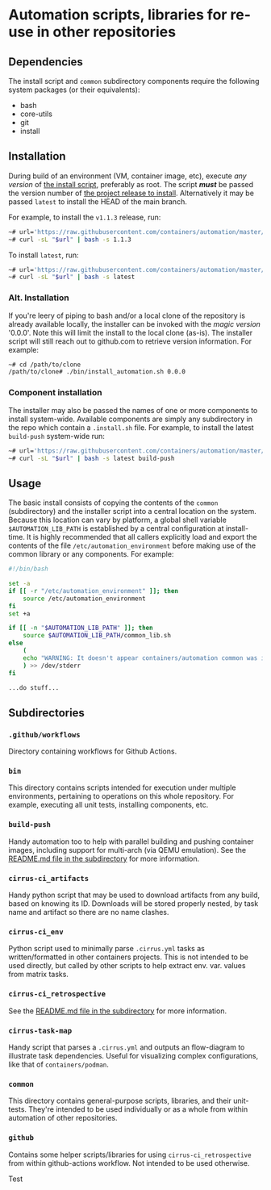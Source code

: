 # Automation scripts, libraries for re-use in other repositories


## Dependencies

The install script and `common` subdirectory components require the following
system packages (or their equivalents):

* bash
* core-utils
* git
* install


## Installation

During build of an environment (VM, container image, etc), execute *any version*
of [the install
script](https://github.com/containers/automation/releases/download/latest/install_automation.sh),
preferably as root.  The script ***must*** be passed the version number of [the project
release to install](https://github.com/containers/automation/releases).  Alternatively
it may be passed `latest` to install the HEAD of the main branch.

For example, to install the `v1.1.3` release, run:
```bash
~# url='https://raw.githubusercontent.com/containers/automation/master/bin/install_automation.sh'
~# curl -sL "$url" | bash -s 1.1.3
```

To install `latest`, run:
```bash
~# url='https://raw.githubusercontent.com/containers/automation/master/bin/install_automation.sh'
~# curl -sL "$url" | bash -s latest
```

### Alt. Installation

If you're leery of piping to bash and/or a local clone of the repository is already
available locally, the installer can be invoked with the *magic version* '0.0.0'.
Note this will limit the install to the local clone (as-is). The installer script
will still reach out to github.com to retrieve version information.  For example:

```bash
~# cd /path/to/clone
/path/to/clone# ./bin/install_automation.sh 0.0.0
```

### Component installation

The installer may also be passed the names of one or more components to
install system-wide.  Available components are simply any subdirectory in the repo
which contain a `.install.sh` file.  For example, to install the latest `build-push` system-wide run:

```bash
~# url='https://raw.githubusercontent.com/containers/automation/master/bin/install_automation.sh'
~# curl -sL "$url" | bash -s latest build-push
```

## Usage

The basic install consists of copying the contents of the `common` (subdirectory) and
the installer script into a central location on the system.  Because this location
can vary by platform, a global shell variable `$AUTOMATION_LIB_PATH` is established
by a central configuration at install-time.  It is highly recommended that all
callers explicitly load and export the contents of the file
`/etc/automation_environment` before making use of the common library or any
components.  For example:

```bash
#!/bin/bash

set -a
if [[ -r "/etc/automation_environment" ]]; then
    source /etc/automation_environment
fi
set +a

if [[ -n "$AUTOMATION_LIB_PATH" ]]; then
    source $AUTOMATION_LIB_PATH/common_lib.sh
else
    (
    echo "WARNING: It doesn't appear containers/automation common was installed."
    ) >> /dev/stderr
fi

...do stuff...
```


## Subdirectories

### `.github/workflows`

Directory containing workflows for Github Actions.

### `bin`

This directory contains scripts intended for execution under multiple environments,
pertaining to operations on this whole repository.  For example, executing all
unit tests, installing components, etc.

### `build-push`

Handy automation too to help with parallel building and pushing container images,
including support for multi-arch (via QEMU emulation).  See the
[README.md file in the subdirectory](build-push/README.md) for more information.

### `cirrus-ci_artifacts`

Handy python script that may be used to download artifacts from any build,
based on knowing its ID.  Downloads will be stored properly nested, by task
name and artifact so there are no name clashes.

### `cirrus-ci_env`

Python script used to minimally parse `.cirrus.yml` tasks as written/formatted
in other containers projects.  This is not intended to be used directly, but
called by other scripts to help extract env. var. values from matrix tasks.

### `cirrus-ci_retrospective`

See the [README.md file in the subdirectory](cirrus-ci_retrospective/README.md) for more information.

### `cirrus-task-map`

Handy script that parses a `.cirrus.yml` and outputs an flow-diagram to illustrate
task dependencies.  Useful for visualizing complex configurations, like that of
`containers/podman`.

### `common`

This directory contains general-purpose scripts, libraries, and their unit-tests.
They're intended to be used individually or as a whole from within automation of
other repositories.

### `github`

Contains some helper scripts/libraries for using `cirrus-ci_retrospective` from
within github-actions workflow.  Not intended to be used otherwise.

Test
